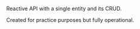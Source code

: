 Reactive API with a single entity and its CRUD.

Created for practice purposes but fully operational.